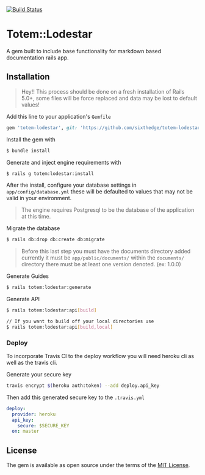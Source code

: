 [![Build Status](https://travis-ci.org/rootwizzy/totem-lodestar.svg?branch=master)](https://travis-ci.org/rootwizzy/totem-lodestar)

# Totem::Lodestar
A gem built to include base functionality for markdown based documentation rails app.

## Installation
> Hey!! This process should be done on a fresh installation of Rails 5.0+, some files will be force replaced and data may be lost to default values!

Add this line to your application's `Gemfile`
```ruby
gem 'totem-lodestar', git: 'https://github.com/sixthedge/totem-lodestar', branch: 'master'
```

Install the gem with
```bash
$ bundle install
```

Generate and inject engine requirements with
```bash
$ rails g totem:lodestar:install
```

After the install, configure your database settings in `app/config/database.yml` these will be defaulted to values that may not be valid in your environment.

> The engine requires Postgresql to be the database of the application at this time.

Migrate the database
```bash
$ rails db:drop db:create db:migrate
```

> Before this last step you must have the documents directory added currently it must be `app/public/documents/` within the `documents/` directory there must be at least one version denoted. (ex: 1.0.0)

Generate Guides
```bash
$ rails totem:lodestar:generate
```

Generate API
```bash
$ rails totem:lodestar:api[build]

// If you want to build off your local directories use
$ rails totem:lodestar:api[build,local]
```


### Deploy
To incorporate Travis CI to the deploy workflow you will need heroku cli as well as the travis cli.

Generate your secure key
```bash
travis encrypt $(heroku auth:token) --add deploy.api_key
```

Then add this generated secure key to the `.travis.yml`
```yaml
deploy:
  provider: heroku
  api_key:
    secure: $SECURE_KEY
  on: master
```

## License
The gem is available as open source under the terms of the [MIT License](http://opensource.org/licenses/MIT).
